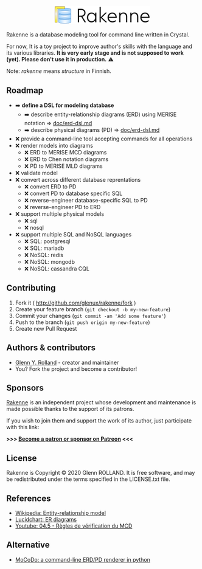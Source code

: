 
# <img src="doc/logo-display-only.svg" width="50%" style="display: block; margin: 0 auto;" alt="Rakenne" />

Rakenne is a database modeling tool for command line written in Crystal.

For now, It is a toy project to improve author's skills with the language and its various libraries. **It is very early stage and is not supposed to work (yet). Please don't use it in production.** :warning:

Note: _rakenne_ means _structure_ in Finnish.

## Roadmap

* :arrow_right: **define a DSL for modeling database**
  * :arrow_right: describe entity-relationship diagrams (ERD) using MERISE notation &rArr; [doc/erd-dsl.md](doc/erd-dsl.md)
  * :arrow_right: describe physical diagrams (PD) &rArr; [doc/erd-dsl.md](doc/pd-dsl.md)
* :x: provide a command-line tool accepting commands for all operations
* :x: render models into diagrams
  * :x: ERD to MERISE MCD diagrams
  * :x: ERD to Chen notation diagrams
  * :x: PD to MERISE MLD diagrams
* :x: validate model
* :x: convert across different database reprentations
  * :x: convert ERD to PD
  * :x: convert PD to database specific SQL
  * :x: reverse-engineer database-specific SQL to PD
  * :x: reverse-engineer PD to ERD
* :x: support multiple physical models
  * :x: sql
  * :x: nosql
* :x: support multiple SQL and NoSQL languages
  * :x: SQL: postgresql
  * :x: SQL: mariadb
  * :x: NoSQL: redis
  * :x: NoSQL: mongodb
  * :x: NoSQL: cassandra CQL


## Contributing

1. Fork it ( http://github.com/glenux/rakenne/fork )
2. Create your feature branch (`git checkout -b my-new-feature`)
3. Commit your changes (`git commit -am 'Add some feature'`)
4. Push to the branch (`git push origin my-new-feature`)
5. Create new Pull Request


## Authors & contributors

* [Glenn Y. Rolland](https://github.com/glenux) - creator and maintainer
* You? Fork the project and become a contributor!


## Sponsors

[Rakenne](https://github.com/glenux/rakenne) is an independent project whose development and maintenance is made possible thanks to the support of its patrons.

If you wish to join them and support the work of its author, just participate with this link:

**>>> [Become a patron or sponsor on Patreon](https://www.patreon.com/glenux) <<<**


## License

Rakenne is Copyright © 2020 Glenn ROLLAND. It is free software, and may be redistributed under the terms specified in the LICENSE.txt file.

## References

* [Wikipedia: Entity-relationship model](https://en.wikipedia.org/wiki/Entity%E2%80%93relationship_model)
* [Lucidchart: ER diagrams](https://www.lucidchart.com/pages/er-diagrams)
* [Youtube: 04.5 - Règles de vérification du MCD](https://www.youtube.com/watch?v=LR0Ip5Jenbk)

## Alternative

* [MoCoDo: a command-line ERD/PD renderer in python](https://rawgit.com/laowantong/mocodo/master/doc/fr_refman.html)
